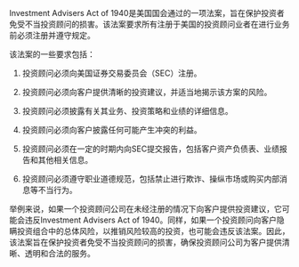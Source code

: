 

Investment Advisers Act of 1940是美国国会通过的一项法案，旨在保护投资者免受不当投资顾问的损害。该法案要求所有注册于美国的投资顾问业者在进行业务前必须注册并遵守规定。

该法案的一些要求包括：

1. 投资顾问必须向美国证券交易委员会（SEC）注册。

2. 投资顾问必须向客户提供清晰的投资建议，并适当地揭示该方案的风险。

3. 投资顾问必须披露有关其业务、投资策略和业绩的详细信息。

4. 投资顾问必须向客户披露任何可能产生冲突的利益。

5. 投资顾问必须在一定的时期内向SEC提交报告，包括客户资产负债表、业绩报告和其他相关信息。

6. 投资顾问必须遵守职业道德规范，包括禁止进行欺诈、操纵市场或购买内部消息等不当行为。

举例来说，如果一个投资顾问公司在未经注册的情况下向客户提供投资建议，它可能会违反Investment Advisers Act of 1940。同样，如果一个投资顾问向客户隐瞒投资组合中的总体风险，以推销风险较高的投资，也可能会违反该法案。因此，该法案旨在保护投资者免受不当投资顾问的损害，确保投资顾问公司为客户提供清晰、透明和合法的服务。